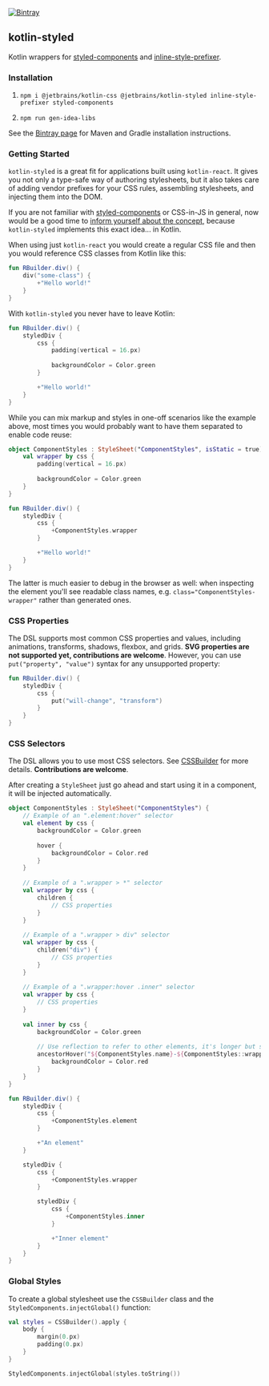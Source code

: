 [![Bintray](https://img.shields.io/bintray/v/kotlin/kotlin-js-wrappers/kotlin-styled)](https://bintray.com/kotlin/kotlin-js-wrappers/kotlin-styled)

## kotlin-styled

Kotlin wrappers for [styled-components](https://www.styled-components.com/) and 
[inline-style-prefixer](https://github.com/rofrischmann/inline-style-prefixer).

### Installation

1. `npm i @jetbrains/kotlin-css @jetbrains/kotlin-styled inline-style-prefixer styled-components`

2. `npm run gen-idea-libs`

See the [Bintray page](https://bintray.com/kotlin/kotlin-js-wrappers/kotlin-styled) for Maven and Gradle installation 
instructions.

### Getting Started

`kotlin-styled` is a great fit for applications built using `kotlin-react`. It gives you not only a type-safe way of 
authoring stylesheets, but it also takes care of adding vendor prefixes for your CSS rules, assembling stylesheets, 
and injecting them into the DOM.

If you are not familiar with [styled-components](https://www.styled-components.com/) or CSS-in-JS in general, now would 
be a good time to [inform yourself about the concept](https://hackernoon.com/all-you-need-to-know-about-css-in-js-984a72d48ebc), 
because `kotlin-styled` implements this exact idea... in Kotlin.

When using just `kotlin-react` you would create a regular CSS file and then you would reference CSS classes from Kotlin 
like this:

```kotlin
fun RBuilder.div() {
    div("some-class") {
        +"Hello world!"
    }
}
```

With `kotlin-styled` you never have to leave Kotlin:

```kotlin
fun RBuilder.div() {
    styledDiv {
        css {
            padding(vertical = 16.px)
	        
            backgroundColor = Color.green
        }

        +"Hello world!"
    }
}
```

While you can mix markup and styles in one-off scenarios like the example above, most times you would probably want to 
have them separated to enable code reuse:

```kotlin
object ComponentStyles : StyleSheet("ComponentStyles", isStatic = true) {
    val wrapper by css {
        padding(vertical = 16.px)
        
        backgroundColor = Color.green
    }
}

fun RBuilder.div() {
    styledDiv {
        css {
            +ComponentStyles.wrapper
        }

        +"Hello world!"
    }
}
```

The latter is much easier to debug in the browser as well: when inspecting the element you'll see readable class names, 
e.g. `class="ComponentStyles-wrapper"` rather than generated ones.

### CSS Properties

The DSL supports most common CSS properties and values, including animations, transforms, shadows, flexbox, and grids. 
**SVG properties are not supported yet, contributions are welcome**. 
However, you can use `put("property", "value")` syntax for any unsupported property:

```kotlin
fun RBuilder.div() {
    styledDiv {
        css {
            put("will-change", "transform")
        }
    }
}
```

### CSS Selectors

The DSL allows you to use most CSS selectors. See 
[CSSBuilder](https://github.com/JetBrains/kotlin-wrappers/blob/master/kotlin-css/src/main/kotlin/kotlinx/css/CSSBuilder.kt#L35)
for more details. **Contributions are welcome**.

After creating a `StyleSheet` just go ahead and start using it in a component, it will be injected automatically.

```kotlin
object ComponentStyles : StyleSheet("ComponentStyles") {
    // Example of an ".element:hover" selector
    val element by css {        
        backgroundColor = Color.green
        
        hover {
            backgroundColor = Color.red
        }
    }
    
    // Example of a ".wrapper > *" selector
    val wrapper by css {
        children {
            // CSS properties
        }
    }
    
    // Example of a ".wrapper > div" selector
    val wrapper by css {
        children("div") {
            // CSS properties
        }
    }
    
    // Example of a ".wrapper:hover .inner" selector 
    val wrapper by css {
        // CSS properties
    }
    
    val inner by css {
        backgroundColor = Color.green
        
        // Use reflection to refer to other elements, it's longer but safer than using hard-coded class names
        ancestorHover("${ComponentStyles.name}-${ComponentStyles::wrapper.name}") {
            backgroundColor = Color.red
        }
    }        
}

fun RBuilder.div() {
    styledDiv {
        css {
            +ComponentStyles.element
        }

        +"An element"
    }

    styledDiv {
        css {
            +ComponentStyles.wrapper
        }

        styledDiv {
            css {
                +ComponentStyles.inner
            }

            +"Inner element"
        }
    }
}
```

### Global Styles

To create a global stylesheet use the `CSSBuilder` class and the `StyledComponents.injectGlobal()` function:

```kotlin
val styles = CSSBuilder().apply {
    body {
        margin(0.px)
        padding(0.px)
    }
}

StyledComponents.injectGlobal(styles.toString())
```
